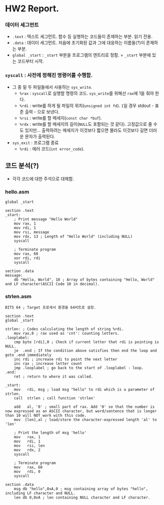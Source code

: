 # HW2 Report.

### 데이터 세그먼트
- `.text` : 텍스트 세그먼트. 함수 등 실행하는 코드들이 존재하는 부분. 읽기 전용.
- `.data` : 데이터 세그먼트. 처음에 초기화된 값과 그에 대응하는 이름들(?)이 존재하는 부분.
- `global _start` : `_start` 부분을 프로그램의 엔트리로 정함. = `_start` 부분에 있는 코드부터 시작.

### `syscall` : 사전에 정해진 명령어를 수행함.
-  그 중 밑 두 파일들에서 사용하는 `sys_write`.
    - `%rax` : `syscall`로 실행할 명령의 코드. `sys_write`를 위해선 `rax`에 1을 줘야 한다.
    - `%rdi` : write를 하게 될 파일의 위치(`unsigned int fd`). `1`일 경우 stdout - 표준 출력 - 으로 보낸다.
    - `%rsi` : write를 할 메세지(`const char *buf`).
    - `%rdx` : write를 할 메세지의 길이(`NULL`도 포함되는 것 같다). 고정값으로 줄 수도 있지만... 출력하려는 메세지가 이것보다 짧으면 몰라도 이것보다 길면 더러운 문자가 출력된다.
- `sys_exit` : 프로그램 종료
    - `%rdi` : 에러 코드(`int error_code`).

## 코드 분석(?)
- 각각 코드에 대한 주석으로 대체함.
### hello.asm
    global _start

    section .text
    _start:
        ; Print message "Hello World"
        mov rax, 1
        mov rdi, 1
        mov rsi, message
        mov rdx, 13 ; Length of "Hello World" (including NULL)
        syscall

        ; Terminate program
        mov rax, 60
        xor rdi, rdi
        syscall

    section .data
    message:
        db "Hello, World", 10 ; Array of bytes containing "Hello, World" and LF character(ASCII Code 10 in decimal).

### strlen.asm
    BITS 64 ; Target 프로세서 환경을 64비트로 설정.

    section .text
    global _start

    strlen: ; Codes calculating the length of string %rdi.
        mov rax,0 ; rax used as 'cnt': counting letters.
    .looplabel:
        cmp byte [rdi],0 ; Check if current letter that rdi is pointing is NULL.
        je  .end ; If the condition above satisfies then end the loop and goto .end immediately
        inc rdi ; increase rdi to point the next letter
        inc rax ; increase letter count
        jmp .looplabel ; go back to the start of .looplabel - loop.
    .end:
        ret ; return to where it was called.

    _start:
        mov   rdi, msg ; load msg "hello" to rdi which is a parameter of strlen.
        call  strlen ; call function 'strlen'
        
        add   al, '0' ; small part of rax. Add '0' so that the number is now expressed as an ASCII character, but word/sentence that is longer than 10 will NOT work with this code.
        mov  [len],al ; load/store the character-expressed length 'al' to 'len'
        
        ; Print the length of msg 'hello'
        mov   rax, 1           
        mov   rdi, 1          
        mov   rsi, len       
        mov   rdx, 2        
        syscall           
        
        ; Terminate program
        mov   rax, 60    
        mov   rdi, 0    
        syscall        

    section .data
        msg db "hello",0xA,0 ; msg containing array of bytes "hello", including LF character and NULL.
        len db 0,0xA ; len containing NULL character and LF character.
